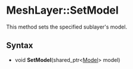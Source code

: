 # MeshLayer::SetModel

This method sets the specified sublayer's model.

## Syntax

- void **SetModel**(shared_ptr<[Model](Model.md)\> model)
